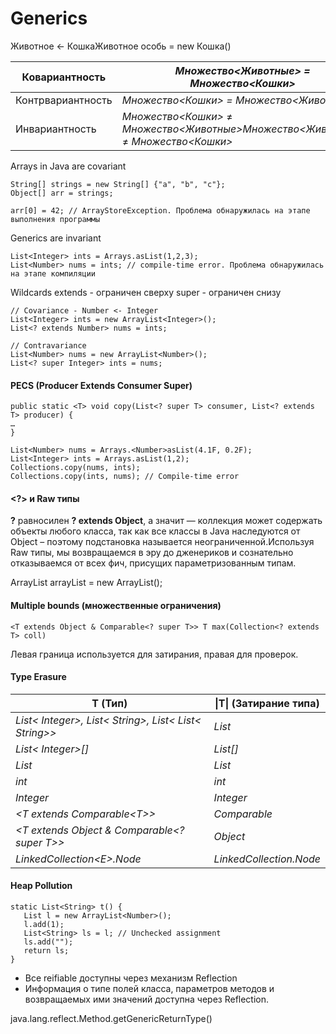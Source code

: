 # Generics

Животное <- КошкаЖивотное особь = new Кошка()

| Ковариантность    | _Множество<Животные>  = Множество<Кошки>_                                           |
| ----------------- | ----------------------------------------------------------------------------------- |
| Контрвариантность | _Множество<Кошки> = Множество<Животные>_                                            |
| Инвариантность    | _Множество<Кошки>_ ≠ _Множество<Животные>Множество<Животные>_  ≠ _Множество<Кошки>_ |



Arrays in Java are covariant

```
String[] strings = new String[] {"a", "b", "c"};
Object[] arr = strings;

arr[0] = 42; // ArrayStoreException. Проблема обнаружилась на этапе выполнения программы
```

Generics are invariant

```
List<Integer> ints = Arrays.asList(1,2,3);
List<Number> nums = ints; // compile-time error. Проблема обнаружилась на этапе компиляции
```



Wildcards extends - ограничен сверху super - ограничен снизу

```
// Covariance - Number <- Integer
List<Integer> ints = new ArrayList<Integer>();
List<? extends Number> nums = ints;

// Contravariance
List<Number> nums = new ArrayList<Number>();
List<? super Integer> ints = nums;
```

#### PECS (Producer Extends Consumer Super)

```
public static <T> void copy(List<? super T> consumer, List<? extends T> producer) {
…
}

List<Number> nums = Arrays.<Number>asList(4.1F, 0.2F);
List<Integer> ints = Arrays.asList(1,2);
Collections.copy(nums, ints);
Collections.copy(ints, nums); // Compile-time error
```

#### \<?> и Raw типы

**?** равносилен **? extends Object**, а значит — коллекция может содержать объекты любого класса, так как все классы в Java наследуются от Object – поэтому подстановка называется неограниченной.Используя Raw типы, мы возвращаемся в эру до дженериков и сознательно отказываемся от всех фич, присущих параметризованным типам.

ArrayList arrayList = new ArrayList();

#### Multiple bounds (множественные ограничения)

`<T extends Object & Comparable<? super T>> T max(Collection<? extends T> coll)`

Левая граница используется для затирания, правая для проверок.

#### Type Erasure

| **T (Тип)**                                           | **\|T\| (Затирание типа)** |
| ----------------------------------------------------- | -------------------------- |
| _List< Integer>, List< String>, List< List< String>>_ | _List_                     |
| _List< Integer>\[]_                                   | _List\[]_                  |
| _List_                                                | _List_                     |
| _int_                                                 | _int_                      |
| _Integer_                                             | _Integer_                  |
| _\<T extends Comparable\<T>>_                         | _Comparable_               |
| _\<T extends Object & Comparable\<? super T>>_        | _Object_                   |
| _LinkedCollection\<E>.Node_                           | _LinkedCollection.Node_    |

#### Heap Pollution

```
static List<String> t() {
   List l = new ArrayList<Number>();
   l.add(1);
   List<String> ls = l; // Unchecked assignment
   ls.add("");
   return ls;
}
```



* Все reifiable доступны через механизм Reflection
* Информация о типе полей класса, параметров методов и возвращаемых ими значений доступна через Reflection.

java.lang.reflect.Method.getGenericReturnType()
